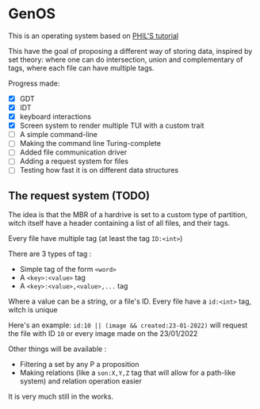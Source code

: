 # GenOS
This is an operating system based on [PHIL'S tutorial](https://os.phil-opp.com/)

This have the goal of proposing a different way of storing data, inspired by set theory: where one can do intersection, union and complementary of tags, where each file can have multiple tags.

Progress made:
 - [x] GDT
 - [x] IDT
 - [x] keyboard interactions
 - [x] Screen system to render multiple TUI with a custom trait
 - [ ] A simple command-line
 - [ ] Making the command line Turing-complete
 - [ ] Added file communication driver
 - [ ] Adding a request system for files
 - [ ] Testing how fast it is on different data structures

## The request system (TODO)

The idea is that the MBR of a hardrive is set to a custom type of partition, witch itself have a header containing a list of all files, and their tags.

Every file have multiple tag (at least the tag `ID:<int>`)

There are 3 types of tag : 
 - Simple tag of the form `<word>`
 - A `<key>:<value>` tag
 - A `<key>:<value>,<value>,...` tag

Where a value can be a string, or a file's ID.
Every file have a `id:<int>` tag, witch is unique

Here's an example:
`id:10 || (image && created:23-01-2022)` will request the file with ID `10` or every image made on the 23/01/2022

Other things will be available :
 - Filtering a set by any P a proposition 
 - Making relations (like a `son:X,Y,Z` tag that will allow for a path-like system) and relation operation easier

It is very much still in the works.
